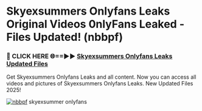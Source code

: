 # Skyexsummers Onlyfans Leaks Original Videos 0nlyFans Leaked - Files Updated! (nbbpf)

<h3>🔴 CLICK HERE 🌐==►► <a href="https://tinyurl.com/ms9xzufz" rel="nofollow">Skyexsummers Onlyfans Leaks Updated Files</a></h3>

Get Skyexsummers Onlyfans Leaks and all content. Now you can access all videos and pictures of Skyexsummers Onlyfans Leaks. New Updated Files 2025!

[![nbbpf](https://i.imgur.com/ppqm5kG.gif)](https://tinyurl.com/ms9xzufz)
skyexsummer onlyfans